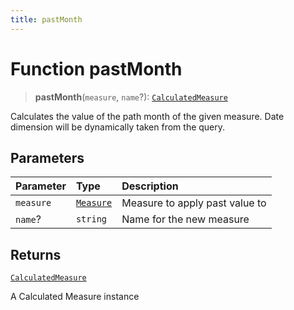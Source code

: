 ```yaml
---
title: pastMonth
---
```


# Function pastMonth

> **pastMonth**(`measure`, `name`?): [`CalculatedMeasure`](../../../interfaces/interface.CalculatedMeasure.md)

Calculates the value of the path month of the given measure.
Date dimension will be dynamically taken from the query.

## Parameters

| Parameter | Type | Description |
| :------ | :------ | :------ |
| `measure` | [`Measure`](../../../interfaces/interface.Measure.md) | Measure to apply past value to |
| `name`? | `string` | Name for the new measure |

## Returns

[`CalculatedMeasure`](../../../interfaces/interface.CalculatedMeasure.md)

A Calculated Measure instance
